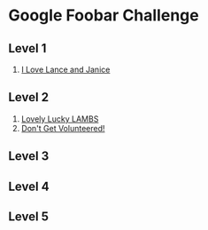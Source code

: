 # Google Foobar Challenge

## Level 1

1. [I Love Lance and Janice](https://github.com/jdoolittle126/google-foobar/tree/main/i-love-lance-and-janice)

## Level 2

1. [Lovely Lucky LAMBS](https://github.com/jdoolittle126/google-foobar/tree/main/lovely-lucky-lambs)
2. [Don't Get Volunteered!](https://github.com/jdoolittle126/google-foobar/tree/main/dont-get-volunteered)

## Level 3

## Level 4

## Level 5
